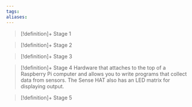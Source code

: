 ```yaml
---
tags:
aliases:
---
```


> [!definition]+ Stage 1
>

> [!definition]+ Stage 2
>

> [!definition]+ Stage 3
>

> [!definition]+ Stage 4
> Hardware that attaches to the top of a Raspberry Pi computer and allows you to write programs that collect data from sensors. The Sense HAT also has an LED matrix for displaying output.

> [!definition]+ Stage 5
>



